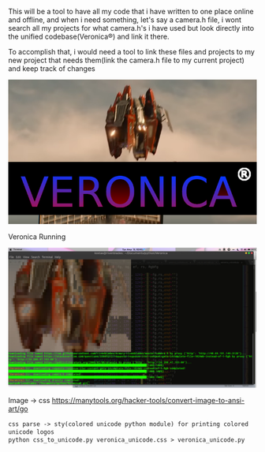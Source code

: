 This will be a tool to have all my code that i have written to one place online and offline, and when i need something, let's say a camera.h file, i wont search all my projects for what camera.h's i have used but look directly into the unified codebase(Veronica®) and link it there.


To accomplish that, i would need a tool to link these files and projects to my new project that needs them(link the camera.h file to my current project) and keep track of changes

![Veronica® Logo](./Veronica_logo.png)

Veronica Running

![Veronica® Running](./Veronica_run.png)


Image -> css
https://manytools.org/hacker-tools/convert-image-to-ansi-art/go

```shell
css parse -> sty(colored unicode python module) for printing colored unicode logos
python css_to_unicode.py veronica_unicode.css > veronica_unicode.py
```
